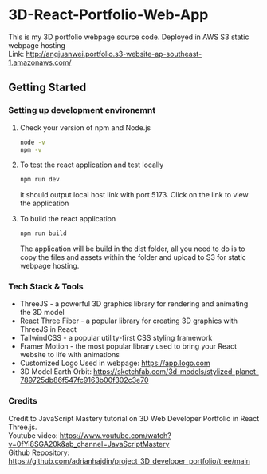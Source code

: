 # 3D-React-Portfolio-Web-App
This is my 3D portfolio webpage source code. Deployed in AWS S3 static webpage hosting <br />
Link: http://angjuanwei.portfolio.s3-website-ap-southeast-1.amazonaws.com/ <br />

## Getting Started

### Setting up development environemnt
1. Check your version of npm and Node.js   
    ```sh 
    node -v
    npm -v
    ``` 

2. To test the react application and test locally
    ```sh 
    npm run dev
    ``` 
    it should output local host link with port 5173. Click on the link to view the application

3. To build the react application
    ```sh 
    npm run build
    ``` 
    The application will be build in the dist folder, all you need to do is to copy the files and assets within the folder and upload to S3 for static webpage hosting.

### Tech Stack & Tools 

- ThreeJS - a powerful 3D graphics library for rendering and animating the 3D model
- React Three Fiber - a popular library for creating 3D graphics with ThreeJS in React
- TailwindCSS - a popular utility-first CSS styling framework
- Framer Motion - the most popular library used to bring your React website to life with animations
- Customized Logo Used in webpage: https://app.logo.com
- 3D Model Earth Orbit: https://sketchfab.com/3d-models/stylized-planet-789725db86f547fc9163b00f302c3e70

### Credits
Credit to JavaScript Mastery tutorial on 3D Web Developer Portfolio in React Three.js. <br />
Youtube video: https://www.youtube.com/watch?v=0fYi8SGA20k&ab_channel=JavaScriptMastery <br />
Github Repository: https://github.com/adrianhajdin/project_3D_developer_portfolio/tree/main <br />
